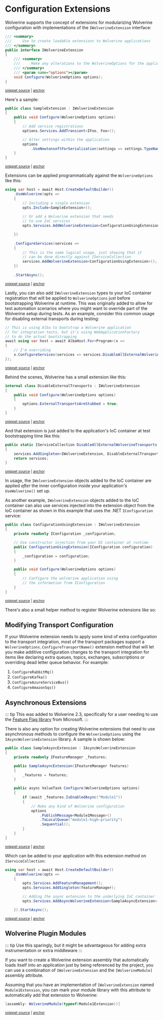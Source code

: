 # Configuration Extensions

Wolverine supports the concept of extensions for modularizing Wolverine configuration with implementations of the `IWolverineExtension` interface:

<!-- snippet: sample_IWolverineExtension -->
<a id='snippet-sample_iwolverineextension'></a>
```cs
/// <summary>
///     Use to create loadable extensions to Wolverine applications
/// </summary>
public interface IWolverineExtension
{
    /// <summary>
    ///     Make any alterations to the WolverineOptions for the application
    /// </summary>
    /// <param name="options"></param>
    void Configure(WolverineOptions options);
}
```
<sup><a href='https://github.com/JasperFx/wolverine/blob/main/src/Wolverine/IWolverineExtension.cs#L3-L17' title='Snippet source file'>snippet source</a> | <a href='#snippet-sample_iwolverineextension' title='Start of snippet'>anchor</a></sup>
<!-- endSnippet -->

Here's a sample:

<!-- snippet: sample_SampleExtension -->
<a id='snippet-sample_sampleextension'></a>
```cs
public class SampleExtension : IWolverineExtension
{
    public void Configure(WolverineOptions options)
    {
        // Add service registrations
        options.Services.AddTransient<IFoo, Foo>();

        // Alter settings within the application
        options
            .UseNewtonsoftForSerialization(settings => settings.TypeNameHandling = TypeNameHandling.None);
    }
}
```
<sup><a href='https://github.com/JasperFx/wolverine/blob/main/src/Samples/DocumentationSamples/ExtensionSamples.cs#L9-L24' title='Snippet source file'>snippet source</a> | <a href='#snippet-sample_sampleextension' title='Start of snippet'>anchor</a></sup>
<!-- endSnippet -->

Extensions can be applied programmatically against the `WolverineOptions` like this:

<!-- snippet: sample_including_extension -->
<a id='snippet-sample_including_extension'></a>
```cs
using var host = await Host.CreateDefaultBuilder()
    .UseWolverine(opts =>
    {
        // Including a single extension
        opts.Include<SampleExtension>();
        
        // Or add a Wolverine extension that needs
        // to use IoC services
        opts.Services.AddWolverineExtension<ConfigurationUsingExtension>();

    })
    
    .ConfigureServices(services =>
    {
        // This is the same logical usage, just showing that it
        // can be done directly against IServiceCollection
        services.AddWolverineExtension<ConfigurationUsingExtension>();
    })
    
    .StartAsync();
```
<sup><a href='https://github.com/JasperFx/wolverine/blob/main/src/Samples/DocumentationSamples/ExtensionSamples.cs#L52-L75' title='Snippet source file'>snippet source</a> | <a href='#snippet-sample_including_extension' title='Start of snippet'>anchor</a></sup>
<!-- endSnippet -->

Lastly, you can also add `IWolverineExtension` types to your IoC container registration that will be applied to `WolverineOptions` just
before bootstrapping Wolverine at runtime. This was originally added to allow for test automation scenarios where you might want
to override part of the Wolverine setup during tests. As an example, consider this common usage for disabling external transports
during testing:

<!-- snippet: sample_disabling_the_transports_from_web_application_factory -->
<a id='snippet-sample_disabling_the_transports_from_web_application_factory'></a>
```cs
// This is using Alba to bootstrap a Wolverine application
// for integration tests, but it's using WebApplicationFactory
// to do the actual bootstrapping
await using var host = await AlbaHost.For<Program>(x =>
{
    // I'm overriding 
    x.ConfigureServices(services => services.DisableAllExternalWolverineTransports());
});
```
<sup><a href='https://github.com/JasperFx/wolverine/blob/main/src/Samples/Middleware/AppWithMiddleware.Tests/try_out_the_middleware.cs#L33-L44' title='Snippet source file'>snippet source</a> | <a href='#snippet-sample_disabling_the_transports_from_web_application_factory' title='Start of snippet'>anchor</a></sup>
<!-- endSnippet -->

Behind the scenes, Wolverine has a small extension like this:

<!-- snippet: sample_DisableExternalTransports -->
<a id='snippet-sample_disableexternaltransports'></a>
```cs
internal class DisableExternalTransports : IWolverineExtension
{
    public void Configure(WolverineOptions options)
    {
        options.ExternalTransportsAreStubbed = true;
    }
}
```
<sup><a href='https://github.com/JasperFx/wolverine/blob/main/src/Wolverine/HostBuilderExtensions.cs#L309-L319' title='Snippet source file'>snippet source</a> | <a href='#snippet-sample_disableexternaltransports' title='Start of snippet'>anchor</a></sup>
<!-- endSnippet -->

And that extension is just added to the application's IoC container at test bootstrapping time like this:

<!-- snippet: sample_extension_method_to_disable_external_transports -->
<a id='snippet-sample_extension_method_to_disable_external_transports'></a>
```cs
public static IServiceCollection DisableAllExternalWolverineTransports(this IServiceCollection services)
{
    services.AddSingleton<IWolverineExtension, DisableExternalTransports>();
    return services;
}
```
<sup><a href='https://github.com/JasperFx/wolverine/blob/main/src/Wolverine/HostBuilderExtensions.cs#L299-L307' title='Snippet source file'>snippet source</a> | <a href='#snippet-sample_extension_method_to_disable_external_transports' title='Start of snippet'>anchor</a></sup>
<!-- endSnippet -->

In usage, the `IWolverineExtension` objects added to the IoC container are applied *after* the inner configuration
inside your application's `UseWolverine()` set up.

As another example, `IWolverineExtension` objects added to the IoC container can also use services injected into the 
extension object from the IoC container as shown in this example that uses the .NET `IConfiguration` service:

<!-- snippet: sample_configuration_using_extension -->
<a id='snippet-sample_configuration_using_extension'></a>
```cs
public class ConfigurationUsingExtension : IWolverineExtension
{
    private readonly IConfiguration _configuration;

    // Use constructor injection from your DI container at runtime
    public ConfigurationUsingExtension(IConfiguration configuration)
    {
        _configuration = configuration;
    }

    public void Configure(WolverineOptions options)
    {
        // Configure the wolverine application using 
        // the information from IConfiguration
    }
}
```
<sup><a href='https://github.com/JasperFx/wolverine/blob/main/src/Samples/DocumentationSamples/ExtensionSamples.cs#L26-L45' title='Snippet source file'>snippet source</a> | <a href='#snippet-sample_configuration_using_extension' title='Start of snippet'>anchor</a></sup>
<!-- endSnippet -->

There's also a small helper method to register Wolverine extensions like so:

## Modifying Transport Configuration

If your Wolverine extension needs to apply some kind of extra configuration to the transport integration, most of the 
transport packages support a `WolverineOptions.ConfigureTransportName()` extension method that will let you make
additive configuration changes to the transport integration for items like declaring extra queues, topics, exchanges, subscriptions or overriding
dead letter queue behavior. For example:

1. `ConfigureRabbitMq()`
2. `ConfigureKafka()`
3. `ConfigureAzureServiceBus()`
4. `ConfigureAmazonSqs()`

## Asynchronous Extensions

::: tip
This was added to Wolverine 2.3, specifically for a user needing to use the [Feature Flag library](https://learn.microsoft.com/en-us/azure/azure-app-configuration/use-feature-flags-dotnet-core) from Microsoft. 
:::

There is also any option for creating Wolverine extensions that need to use asynchronous methods to configure
the `WolverineOptions` using the `IAsyncWolverineExtension` library. A sample is shown below:

<!-- snippet: sample_async_Wolverine_extension -->
<a id='snippet-sample_async_wolverine_extension'></a>
```cs
public class SampleAsyncExtension : IAsyncWolverineExtension
{
    private readonly IFeatureManager _features;

    public SampleAsyncExtension(IFeatureManager features)
    {
        _features = features;
    }

    public async ValueTask Configure(WolverineOptions options)
    {
        if (await _features.IsEnabledAsync("Module1"))
        {
            // Make any kind of Wolverine configuration
            options
                .PublishMessage<Module1Message>()
                .ToLocalQueue("module1-high-priority")
                .Sequential();
        }
    }
}
```
<sup><a href='https://github.com/JasperFx/wolverine/blob/main/src/Testing/CoreTests/Acceptance/using_async_extensions.cs#L66-L90' title='Snippet source file'>snippet source</a> | <a href='#snippet-sample_async_wolverine_extension' title='Start of snippet'>anchor</a></sup>
<!-- endSnippet -->

Which can be added to your application with this extension method on `IServiceCollection`:

<!-- snippet: sample_registering_async_extension -->
<a id='snippet-sample_registering_async_extension'></a>
```cs
using var host = await Host.CreateDefaultBuilder()
    .UseWolverine(opts =>
    {
        opts.Services.AddFeatureManagement();
        opts.Services.AddSingleton(featureManager);

        // Adding the async extension to the underlying IoC container
        opts.Services.AddAsyncWolverineExtension<SampleAsyncExtension>();

    }).StartAsync();
```
<sup><a href='https://github.com/JasperFx/wolverine/blob/main/src/Testing/CoreTests/Acceptance/using_async_extensions.cs#L44-L57' title='Snippet source file'>snippet source</a> | <a href='#snippet-sample_registering_async_extension' title='Start of snippet'>anchor</a></sup>
<!-- endSnippet -->

## Wolverine Plugin Modules

::: tip
Use this sparingly, but it might be advantageous for adding extra instrumentation or extra middleware
:::

If you want to create a Wolverine extension assembly that automatically loads itself into an application just
by being referenced by the project, you can use a combination of `IWolverineExtension` and the `[WolverineModule]`
assembly attribute.

Assuming that you have an implementation of `IWolverineExtension` named `Module1Extension`, you can mark your module library
with this attribute to automatically add that extension to Wolverine:

<!-- snippet: sample_using_wolverine_module_to_load_extension -->
<a id='snippet-sample_using_wolverine_module_to_load_extension'></a>
```cs
[assembly: WolverineModule(typeof(Module1Extension))]
```
<sup><a href='https://github.com/JasperFx/wolverine/blob/main/src/Testing/Module1/Properties/AssemblyInfo.cs#L29-L33' title='Snippet source file'>snippet source</a> | <a href='#snippet-sample_using_wolverine_module_to_load_extension' title='Start of snippet'>anchor</a></sup>
<!-- endSnippet -->

